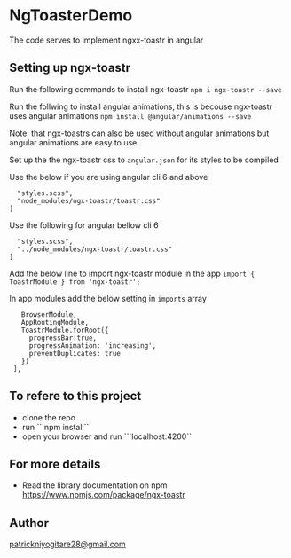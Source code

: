 # NgToasterDemo

The code serves to implement ngxx-toastr in angular


## Setting up ngx-toastr
Run the following commands to install ngx-toastr 
``npm i ngx-toastr --save``

Run the follwing to install angular animations, this is becouse ngx-toastr uses angular animations
``npm install @angular/animations --save``

Note: that ngx-toastrs can also be used without angular animations but angular animations are easy to use.

Set up the the ngx-toastr css to `angular.json` for its styles to be compiled

Use the below if you are using  angular cli  6 and above
```"styles": [
  "styles.scss",
  "node_modules/ngx-toastr/toastr.css"
]
```

Use the following for angular bellow cli 6
```"styles": [
  "styles.scss",
  "../node_modules/ngx-toastr/toastr.css"
]
```
Add the below line to import ngx-toastr module in the app
```import { ToastrModule } from 'ngx-toastr';```

In app modules add the below setting in ``imports`` array
 ```imports: [
    BrowserModule,
    AppRoutingModule,
    ToastrModule.forRoot({
      progressBar:true,
      progressAnimation: 'increasing',
      preventDuplicates: true
    })
  ],
 ```

 ## To refere to this project
 - clone the repo
 - run ```npm install``
 - open your browser and run ```localhost:4200``


 ## For more details
 - Read the library documentation on npm
 https://www.npmjs.com/package/ngx-toastr

 ## Author 
 patrickniyogitare28@gmail.com